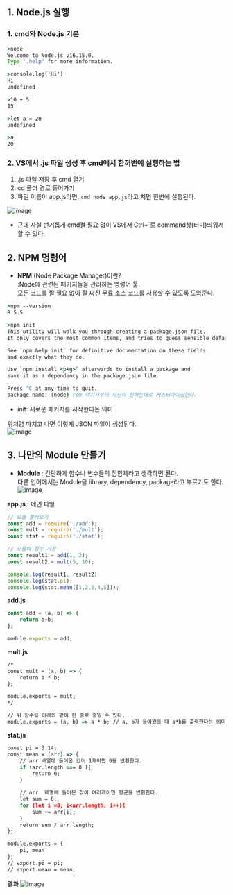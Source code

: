 ## 1. Node.js 실행

### 1. cmd와 Node.js 기본 
```cmd
>node
Welcome to Node.js v16.15.0.
Type ".help" for more information.
```
```cmd
>console.log('Hi')
Hi
undefined
```
```cmd
>10 + 5
15
```
```cmd
>let a = 20
undefined
```
```cmd
>a
20
```
### 2. VS에서 .js 파일 생성 후 cmd에서 한꺼번에 실행하는 법 
1. .js 파일 저장 후 cmd 열기  
2. cd 폴더 경로 들어가기  
3. 파일 이름이 app.js라면, ```cmd node app.js```라고 치면 한번에 실행된다.  
  
![image](https://user-images.githubusercontent.com/63652571/166358024-596b3d70-17da-4474-8406-5527aa0065b7.png)  

- 근데 사실 번거롭게 cmd켤 필요 없이 VS에서 Ctri+`로 command창(터미)띄워서 할 수 있다.
  
  
## 2. NPM 명령어  

- **NPM** (Node Package Manager)이란?   
:Node에 관련된 패키지들을 관리하는 명렁어 툴.  
모든 코드를 짤 필요 없이 잘 짜진 무료 소스 코드를 사용할 수 있도록 도와준다.  
  
```cmd
>npm --version
8.5.5
```
```cmd
>npm init
This utility will walk you through creating a package.json file.
It only covers the most common items, and tries to guess sensible defaults.

See `npm help init` for definitive documentation on these fields
and exactly what they do.

Use `npm install <pkg>` afterwards to install a package and
save it as a dependency in the package.json file.

Press ^C at any time to quit.
package name: (node) rem 여기서부터 자신이 원하는대로 커스터마이징한다. 
```
- init: 새로운 패키지를 시작한다는 의미  
  
위처럼 마치고 나면 이렇게 JSON 파일이 생성된다.  
![image](https://user-images.githubusercontent.com/63652571/166390055-505f3459-9d54-4c29-918d-7787bc49a5d0.png)
  
## 3. 나만의 Module 만들기  
- **Module** 
: 간단하게 함수나 변수들의 집합체라고 생각하면 된다.  
다른 언어에서는 Module을 library, dependency, package라고 부르기도 한다.  
![image](https://user-images.githubusercontent.com/63652571/166400775-24c57155-7203-4d11-a78a-7382def97cee.png)  
  
**app.js** : 메인 파일
```js
// 모듈 불러오기
const add = require('./add');
const mult = require('./mult');
const stat = require('./stat');

// 모듈의 함수 사용
const result1 = add(1, 2);
const result2 = mult(5, 10);

console.log(result1, result2)
console.log(stat.pi);
console.log(stat.mean([1,2,3,4,5]));
```
**add.js**
```js
const add = (a, b) => {
    return a+b;
};

module.exports = add;
```
**mult.js**
```cmd
/*
const mult = (a, b) => {
    return a * b;
};

module.exports = mult;
*/

// 위 함수를 아래와 같이 한 줄로 줄일 수 있다.
module.exports = (a, b) => a * b; // a, b가 들어왔을 때 a*b를 출력한다는 의미
```
**stat.js**
```cmd
const pi = 3.14;
const mean = (arr) => {
    // arr 배열에 들어온 값이 1개이면 0을 반환한다.
    if (arr.length === 0 ){
        return 0;
    }

    // arr  배열에 들어온 값이 여러개이면 평균을 반환한다.
    let sum = 0;
    for (let i =0; i<arr.length; i++){
        sum += arr[i];
    }
    return sum / arr.length;
};

module.exports = {
    pi, mean
};
// export.pi = pi;
// export.mean = mean;
```
**결과**
![image](https://user-images.githubusercontent.com/63652571/166401524-3a92ae87-5942-452d-b7ca-8bbb8cd84726.png)   
